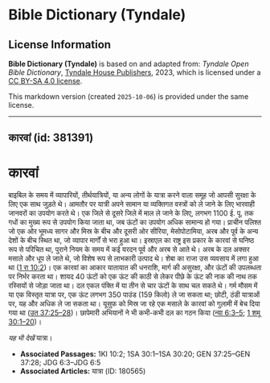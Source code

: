 # Bible Dictionary (Tyndale)

## License Information

**Bible Dictionary (Tyndale)** is based on and adapted from: _Tyndale Open Bible Dictionary_, [Tyndale House Publishers](https://tyndaleopenresources.com/), 2023, which is licensed under a [CC BY-SA 4.0 license](https://creativecommons.org/licenses/by-sa/4.0/legalcode.en).

This markdown version (created `2025-10-06`) is provided under the same license.



--------------------------------

## कारवां (id: 381391)

कारवां
======

बाइबिल के समय में व्यापारियों, तीर्थयात्रियों, या अन्य लोगों के यात्रा करने वाला समूह जो आपसी सुरक्षा के लिए एक साथ जुड़ते थे। आमतौर पर यात्री अपने सामान या व्यक्तिगत वस्त्रों को ले जाने के लिए भारवाही जानवरों का उपयोग करते थे। एक जिले से दूसरे जिले में माल ले जाने के लिए, लगभग 1100 ई. पू. तक गधों का मुख्य रूप से उपयोग किया जाता था, जब ऊंटों का उपयोग अधिक सामान्य हो गया। प्राचीन पलिश्त जो एक ओर भूमध्य सागर और मिस्र के बीच और दूसरी ओर सीरिया, मेसोपोटामिया, अरब और पूर्व के अन्य देशों के बीच स्थित था, जो व्यापार मार्गों से भरा हुआ था। इस्राएल का राष्ट्र इस प्रकार के कारवां से घनिष्ठ रूप से परिचित था, पुराने नियम के समय में कई यरदन पूर्व और अरब से आते थे। अरब के दल अक्सर मसाले और धूप ले जाते थे, जो विशेष रूप से लाभकारी उत्पाद थे। शेबा का राजा उस व्यवसाय में लगा हुआ था ([1 रा 10:2](https://ref.ly/1Kgs10:2))। एक कारवां का आकार यातायात की धनराशि, मार्ग की असुरक्षा, और ऊंटों की उपलब्धता पर निर्भर करता था। शायद 40 ऊंटों को एक ऊंट की काठी से लेकर पीछे के ऊंट की नाक की नाथ तक रस्सियों से जोड़ा जाता था। दल एकल पंक्ति में या तीन से चार ऊंटों के साथ चल सकते थे। गर्म मौसम में या एक विस्तृत यात्रा पर, एक ऊंट लगभग 350 पाउंड (159 किलो) ले जा सकता था; छोटी, ठंडी यात्राओं पर, यह और अधिक ले जा सकता था। यूसुफ को मिस्र जा रहे एक मसाले के कारवां को गुलामी में बेच दिया गया था ([उत 37:25–28](https://ref.ly/Gen37:25-Gen37:28))। छापेमारी अभियानों ने भी कभी\-कभी दल का गठन किया ([न्या 6:3–5](https://ref.ly/Judg6:3-Judg6:5); [1 शमू 30:1–20](https://ref.ly/1Sam30:1-1Sam30:20))।

*यह भी देखें* यात्रा।

* **Associated Passages:** 1KI 10:2; 1SA 30:1–1SA 30:20; GEN 37:25–GEN 37:28; JDG 6:3–JDG 6:5
* **Associated Articles:** यात्रा (ID: 180565)

